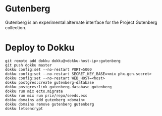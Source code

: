 # Gutenberg

Gutenberg is an experimental alternate interface for the Project Gutenberg collection.

# Deploy to Dokku

```
git remote add dokku dokku@<dokku-host-ip>:gutenberg
git push dokku master
dokku config:set --no-restart PORT=5000
dokku config:set --no-restart SECRET_KEY_BASE=<mix phx.gen.secret>
dokku config:set --no-restart WEB_HOST=<host>
dokku postgres:create gutenberg-database
dokku postgres:link gutenberg-database gutenberg
dokku run mix ecto.migrate
dokku run mix run priv/repo/seeds.exs
dokku domains add gutenberg <domain>
dokku domains remove gutenberg gutenberg
dokku letsencrypt
```
